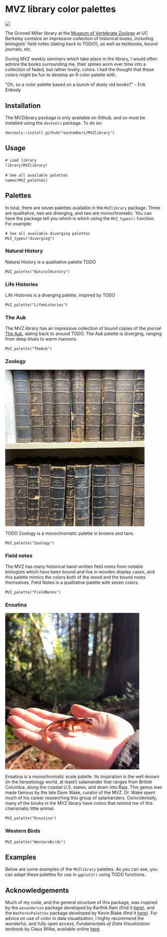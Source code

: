 # MVZ library color palettes

<img src="photos/library_images.png" align="center" height="400"/>

The Grinnell Miller library at the [Museum of Vertebrate Zoology](https://mvz.berkeley.edu/) at UC Berkeley contains an impressive collection of historical books, including biologists' field notes (dating back to TODO!), as well as textbooks, bound journals, etc.

During MVZ weekly seminars which take place in the library, I would often admire the books surrounding me, their spines worn over time into a collection of faded, but rather lovely, colors. I had the thought that these colors might be fun to develop an R color palette with.

"Oh, so a color palette based on a bunch of dusty old books?" - Erik Enbody

## Installation

The MVZlibrary package is only available on Github, and so must be installed using the `devtools` package. To do so:

```{r install}
devtools::install_github("eachambers/MVZlibrary")
```

## Usage

```{r usage}
# Load library
library(MVZlibrary)

# See all available palettes
names(MVZ_palettes)
```

## Palettes

In total, there are seven palettes available in the `MVZlibrary` package. Three are qualitative, two are diverging, and two are monochromatic. You can have the package tell you which is which using the `MVZ_types()` function. For example:

```{r palette types}
# See all available diverging palettes
MVZ_types("diverging")
```

### Natural History

Natural History is a qualitative palette TODO

```{r nat hist}
MVZ_palette("NaturalHistory")
```

### Life Histories

Life Histories is a diverging palette, inspired by TODO

```{r life hist}
MVZ_palette("LifeHistories")
```

### The Auk

The MVZ library has an impressive collection of bound copies of the journal [The Auk](TODO), dating back to around TODO. The Auk palette is diverging, ranging from deep blues to warm maroons.

```{r auk}
MVZ_palette("TheAuk")
```

### Zoology

<img src="photos/Zoology.jpeg" align="center" height="500"/>

TODO Zoology is a monochromatic palette in browns and tans.

```{r zool}
MVZ_palette("Zoology")
```

### Field notes

The MVZ has many historical hand-written field notes from notable biologists which have been bound and live in wooden display cases, and this palette mimics the colors both of the wood and the bound notes themselves. Field Notes is a qualitative palette with seven colors.

```{r field notes}
MVZ_palette("FieldNotes")
```

### Ensatina

<img src="photos/Ensatina.jpg" align="center" height="500"/>

Ensatina is a monochromatic scale palette. Its inspiration is the well-known (in the herpetology world, at least!) salamander that ranges from British Columbia, along the coastal U.S. states, and down into Baja. This genus was made famous by the late Dave Wake, curator of the MVZ. Dr. Wake spent much of his career researching this group of salamanders. Coincidentally, many of the books in the MVZ library have colors that remind me of this charismatic little animal.

```{r ensatina}
MVZ_palette("Ensatina")
```

### Western Birds

```{r west birds}
MVZ_palette("WesternBirds")
```

## Examples

Below are some examples of the `MVZlibrary` palettes. As you can see, you can adapt these palettes for use in `ggplot2()` using TODO functions.

## Acknowledgements

Much of my code, and the general structure of this package, was inspired by the `wesanderson` package developed by Karthik Ram (find it [here](https://github.com/karthik/wesanderson)), and the `NatParksPalettes` package developed by Kevin Blake (find it [here](https://github.com/kevinsblake/NatParksPalettes)). For advice on use of color in data visualization, I highly recommend the wonderful, and fully open access, *Fundamentals of Data Visualization* textbook by Claus Wilke, available online [here](https://clauswilke.com/dataviz/).

